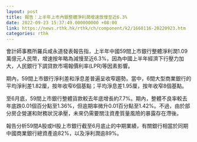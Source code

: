 ```yaml
---
layout: post
title: 報告：上半年上市內銀整體淨利潤增速放慢至近6.3%
date: 2022-09-23 15:37:49.000000000 +08:00
link: https://news.rthk.hk/rthk/ch/component/k2/1668116-20220923.htm
categories: rthk
---
```


會計師事務所羅兵咸永道發表報告指，上半年中國59間上市銀行整體淨利潤1.09萬億元人民幣，增速按年略為減慢至近6.3%，因為中國上半年經濟下行壓力加大，人民銀行下調貸款市場報價利率(LPR)等因素影響。

期內，59間上市銀行淨利差和淨息差普遍呈收窄趨勢。當中，6間大型商業銀行的平均淨利差1.82厘，按年收窄6個基點；平均淨息差1.95厘，按年收窄8個基點。

至6月底，59間上市銀行整體貨款較去年底增長約7.7%。期內，整體不良率較去年底跌0.01個百分點至1.36%，但逾期率微升0.01百分點至1.42%。不過，由於部分房企營運和財務狀況承壓，未來仍需要關注資產質量風險的暴露存在滯後。

報告分析59間A股或H股上市銀行截至6月底止的中期業績，有關銀行相當於同期中國商業銀行總資產逾82%，以及淨利潤逾89%。
